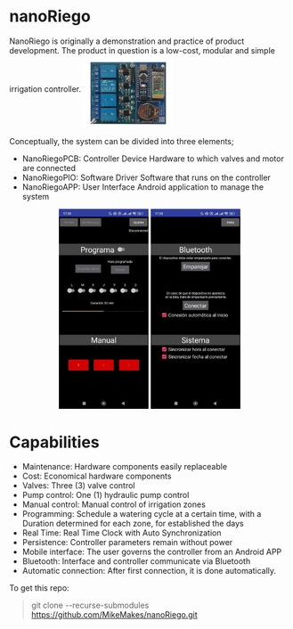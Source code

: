 # nanoRiego
NanoRiego is originally a demonstration and practice of product development. The product in question is a low-cost, modular and simple irrigation controller.
<img src="/nanoRiegoDOC/editables/resources/nanoRiegoPIO_clean.png" width="32%" align="middle">

Conceptually, the system can be divided into three elements;
* NanoRiegoPCB: Controller Device Hardware to which valves and motor are connected 
* NanoRiegoPIO: Software Driver Software that runs on the controller 
* NanoRiegoAPP: User Interface Android application to manage the system

<p align="middle">
  <img src="/nanoRiegoDOC/editables/resources/gui1.jpg" width="32%">
  <img src="/nanoRiegoDOC/editables/resources/gui2.jpg" width="32%">
</p>

# Capabilities
* Maintenance: Hardware components easily replaceable
* Cost: Economical hardware components
* Valves: Three (3) valve control
* Pump control: One (1) hydraulic pump control
* Manual control: Manual control of irrigation zones
* Programming: Schedule a watering cycle at a certain time, with a Duration determined for each zone, for established the days
* Real Time: Real Time Clock with Auto Synchronization
* Persistence: Controller parameters remain without power
* Mobile interface: The user governs the controller from an Android APP
* Bluetooth: Interface and controller communicate via Bluetooth
* Automatic connection: After first connection, it is done automatically.

To get this repo:  
> git clone --recurse-submodules https://github.com/MikeMakes/nanoRiego.git
